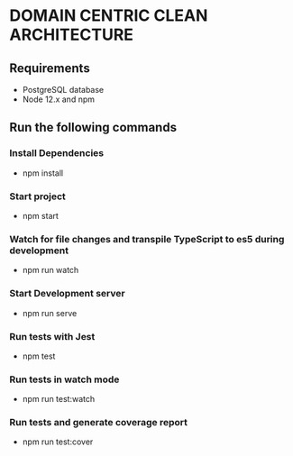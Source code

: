 # DOMAIN CENTRIC CLEAN ARCHITECTURE

## Requirements
<!-- ### without Docker -->
* PostgreSQL database
* Node 12.x and npm
<!-- ### With Docker
* Docker
* Docker Compose -->

## Run the following commands
### Install Dependencies
* npm install
### Start project
* npm start
### Watch for file changes and transpile TypeScript to es5 during development
* npm run watch
### Start Development server
* npm run serve
### Run tests with Jest
* npm test
### Run tests in watch mode
* npm run test:watch
### Run tests and generate coverage report
* npm run test:cover
<!-- ### Build Docker image
* docker build -t microservice .
### Run Docker image
* docker run -it microservice -->

